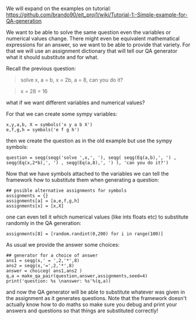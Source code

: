 We will expand on the examples on tutorial: https://github.com/brando90/eit_proj1/wiki/Tutorial-1:-Simple-example-for-QA-generation

We want to be able to solve the same question even the variables or numerical values change. There might even be equivalent mathematical expressions for an answer, so we want to be able to provide that variety. For that we will use an assignment dictionary that will tell our QA generator what it should substitute and for what.

Recall the previous question:

> solve x, a = b, x = 2b, a = 8, can you do it?

>x = 28 = 16

what if we want different variables and numerical values?

For that we can create some sympy variables:

    x,y,a,b, X = symbols('x y a b X')
    e,f,g,h = symbols('e f g h')

then we create the question as in the old example but use the sympy symbols:

    question = seqg(seqg('solve ',x,', '), seqg( seqg(Eq(a,b),', ') , seqg(Eq(x,2*b),', ') , seqg(Eq(a,8),', ') ), 'can you do it?')

Now that we have symbols attached to the variables we can tell the framework how to substitute them when generating a question:

    ## pssible alternative assignments for symbols
    assignments = {}
    assignments[a] = [a,e,f,g,h]
    assignments[x] = [x,X]

one can even tell it which numerical values (like ints floats etc) to substitute randomly in the QA generation:

    assignments[8] = [random.randint(0,200) for i in range(100)]


As usual we provide the answer some choices:

    ## generator for a choice of answer
    ans1 = seqg(x,' = ',2,'*',8)
    ans2 = seqg(x,'=',2,'*',8)
    answer = choiceg( ans1,ans2 )
    q,a = make_qa_pair(question,answer,assignments,seed=4)
    print('question: %s \nanswer: %s'%(q,a))

and now the QA generator will be able to substitute whatever was given in the assignment as it generates questions. Note that the framework doesn't actually know how to do maths so make sure you debug and print your answers and questions so that things are substituted correctly!
